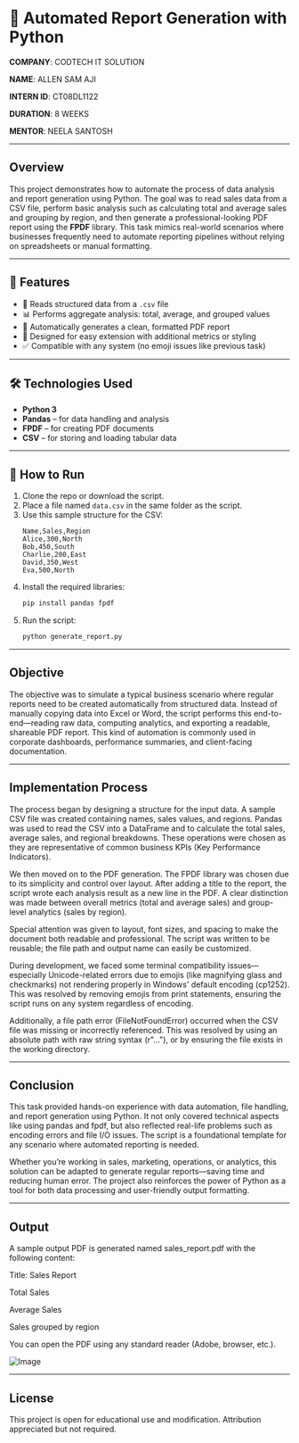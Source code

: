 # 📄 Automated Report Generation with Python

**COMPANY**: CODTECH IT SOLUTION

**NAME**: ALLEN SAM AJI

**INTERN ID**: CT08DL1122

**DURATION**: 8 WEEKS

**MENTOR**: NEELA SANTOSH

---

## Overview  
This project demonstrates how to automate the process of data analysis and report generation using Python. The goal was to read sales data from a CSV file, perform basic analysis such as calculating total and average sales and grouping by region, and then generate a professional-looking PDF report using the **FPDF** library. This task mimics real-world scenarios where businesses frequently need to automate reporting pipelines without relying on spreadsheets or manual formatting.

---

## 🚀 Features  
- 📁 Reads structured data from a `.csv` file  
- 📊 Performs aggregate analysis: total, average, and grouped values  
- 📝 Automatically generates a clean, formatted PDF report  
- 🧩 Designed for easy extension with additional metrics or styling  
- ✅ Compatible with any system (no emoji issues like previous task)  

---

## 🛠 Technologies Used  
- **Python 3**  
- **Pandas** – for data handling and analysis  
- **FPDF** – for creating PDF documents  
- **CSV** – for storing and loading tabular data  

---

## 🧪 How to Run  

1. Clone the repo or download the script.
2. Place a file named `data.csv` in the same folder as the script.  
3. Use this sample structure for the CSV:
   ```csv
   Name,Sales,Region
   Alice,300,North
   Bob,450,South
   Charlie,200,East
   David,350,West
   Eva,500,North
   
4. Install the required libraries:
   ```bash
   pip install pandas fpdf

5. Run the script:
   ```bash
   python generate_report.py

---

## Objective
The objective was to simulate a typical business scenario where regular reports need to be created automatically from structured data. Instead of manually copying data into Excel or Word, the script performs this end-to-end—reading raw data, computing analytics, and exporting a readable, shareable PDF report. This kind of automation is commonly used in corporate dashboards, performance summaries, and client-facing documentation.

---

## Implementation Process
The process began by designing a structure for the input data. A sample CSV file was created containing names, sales values, and regions. Pandas was used to read the CSV into a DataFrame and to calculate the total sales, average sales, and regional breakdowns. These operations were chosen as they are representative of common business KPIs (Key Performance Indicators).

We then moved on to the PDF generation. The FPDF library was chosen due to its simplicity and control over layout. After adding a title to the report, the script wrote each analysis result as a new line in the PDF. A clear distinction was made between overall metrics (total and average sales) and group-level analytics (sales by region).

Special attention was given to layout, font sizes, and spacing to make the document both readable and professional. The script was written to be reusable; the file path and output name can easily be customized.

During development, we faced some terminal compatibility issues—especially Unicode-related errors due to emojis (like magnifying glass and checkmarks) not rendering properly in Windows' default encoding (cp1252). This was resolved by removing emojis from print statements, ensuring the script runs on any system regardless of encoding.

Additionally, a file path error (FileNotFoundError) occurred when the CSV file was missing or incorrectly referenced. This was resolved by using an absolute path with raw string syntax (r"..."), or by ensuring the file exists in the working directory.

---

## Conclusion
This task provided hands-on experience with data automation, file handling, and report generation using Python. It not only covered technical aspects like using pandas and fpdf, but also reflected real-life problems such as encoding errors and file I/O issues. The script is a foundational template for any scenario where automated reporting is needed.

Whether you’re working in sales, marketing, operations, or analytics, this solution can be adapted to generate regular reports—saving time and reducing human error. The project also reinforces the power of Python as a tool for both data processing and user-friendly output formatting.

---

## Output
A sample output PDF is generated named sales_report.pdf with the following content:

Title: Sales Report

Total Sales

Average Sales

Sales grouped by region

You can open the PDF using any standard reader (Adobe, browser, etc.).

![Image](https://github.com/user-attachments/assets/44dab0f2-6020-47c1-8b41-37bcebe6c149)

---

## License
This project is open for educational use and modification. Attribution appreciated but not required.
   
